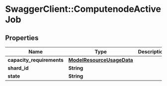 # SwaggerClient::ComputenodeActiveJob

## Properties
Name | Type | Description | Notes
------------ | ------------- | ------------- | -------------
**capacity_requirements** | [**ModelResourceUsageData**](ModelResourceUsageData.md) |  | [optional] 
**shard_id** | **String** |  | [optional] 
**state** | **String** |  | [optional] 

